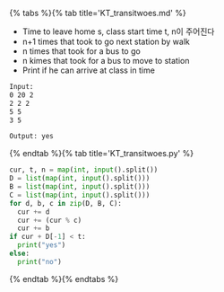 {% tabs %}{% tab title='KT_transitwoes.md' %}

* Time to leave home s, class start time t, n이 주어진다
* n+1 times that took to go next station by walk
* n times that took for a bus to go
* n kimes that took for a bus to move to station
* Print if he can arrive at class in time

```txt
Input:
0 20 2
2 2 2
5 5
3 5

Output: yes
```

{% endtab %}{% tab title='KT_transitwoes.py' %}

```py
cur, t, n = map(int, input().split())
D = list(map(int, input().split()))
B = list(map(int, input().split()))
C = list(map(int, input().split()))
for d, b, c in zip(D, B, C):
  cur += d
  cur += (cur % c)
  cur += b
if cur + D[-1] < t:
  print("yes")
else:
  print("no")
```

{% endtab %}{% endtabs %}

